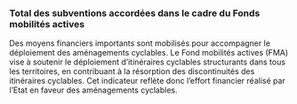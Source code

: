 <h3 class="mb-2">
 Total des subventions accordées dans le cadre du Fonds mobilités actives
</h3>
<p>

Des moyens financiers importants sont mobilisés pour accompagner le déploiement des aménagements cyclables. Le Fond mobilités actives (FMA) vise à soutenir le déploiement d’itinéraires cyclables structurants dans tous les territoires, en contribuant à la résorption  des discontinuités des itinéraires cyclables. Cet indicateur reflète donc l’effort financier réalisé par l’Etat en faveur des aménagements cyclables. 


</p>
